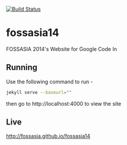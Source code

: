 [![Build Status](https://travis-ci.org/fossasia/fossasia14.svg?branch=gh-pages)](https://travis-ci.org/fossasia/fossasia14)
# fossasia14
FOSSASIA 2014's Website for Google Code In

Running
---
Use the following command to run -

```sh
jekyll serve --baseurl=""
```
then go to http://localhost:4000 to view the site

Live
---
http://fossasia.github.io/fossasia14
